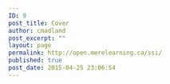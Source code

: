 ```yaml
---
ID: 9
post_title: Cover
author: cmadland
post_excerpt: ""
layout: page
permalink: http://open.merelearning.ca/ssi/
published: true
post_date: 2015-04-25 23:06:54
---
```

<!-- Here be dragons.-->